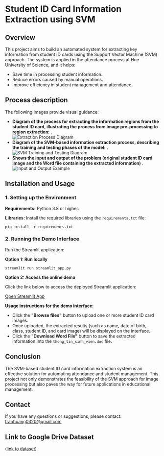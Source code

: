 
<body>
  <h1>Student ID Card Information Extraction using SVM</h1>

  <h2>Overview</h2>
  <p>
    This project aims to build an automated system for extracting key information from student ID cards using the Support Vector Machine (SVM) approach. The system is applied in the attendance process at Hue University of Science, and it helps:
  </p>
  <ul>
    <li>Save time in processing student information.</li>
    <li>Reduce errors caused by manual operations.</li>
    <li>Improve efficiency in student management and attendance.</li>
  </ul>


  <h2>Process description</h2>
  <p>
    The following images provide visual guidance:
  </p>
  <ul>
    <li>
      <strong>Diagram of the process for extracting the information regions from the student ID card, illustrating the process from image pre-processing to region extraction:</strong> .<br>
      <img src="https://i.ibb.co/8D9Kn7dS/image.png" alt="Extraction Process Diagram" border="0" />
    </li>
    <li>
      <strong>Diagram of the SVM-based information extraction process, describing the training and testing phases of the model:</strong> .<br>
      <img src="https://i.ibb.co/4gSWcbw9/image.png" alt="SVM Training and Testing Diagram" border="0">
    </li>
        <li>
      <strong>Shows the input and output of the problem (original student ID card image and the Word file containing the extracted information)</strong> .<br>
      <img src="https://i.ibb.co/jZh9Mvfd/image.png" alt="Input and Output Example" border="0">
    </li>
  </ul>

  <h2>Installation and Usage</h2>
  <h3>1. Setting up the Environment</h3>
  <p><strong>Requirements:</strong> Python 3.8 or higher.</p>
  <p><strong>Libraries:</strong> Install the required libraries using the <code>requirements.txt</code> file:</p>
  <pre><code>pip install -r requirements.txt</code></pre>

  <h3>2. Running the Demo Interface</h3>
  <p>Run the Streamlit application:</p>
  <p><strong>Option 1: Run locally</strong></p>
  <pre><code>streamlit run streamlit_app.py</code></pre>
  <p><strong>Option 2: Access the online demo</strong></p>
  <p>Click the link below to access the deployed Streamlit application:</p>
  <p><a href="https://extract-student-card-information-using-svm-junldfg4vabu2obgs8d.streamlit.app/" target="_blank">Open Streamlit App</a></p>

  <p><strong>Usage instructions for the demo interface:</strong></p>
  <ul>
    <li>Click the <strong>"Browse files"</strong> button to upload one or more student ID card images.</li>
    <li>Once uploaded, the extracted results (such as name, date of birth, class, student ID, and card image) will be displayed on the interface.</li>
    <li>Click the <strong>"Download Word File"</strong> button to save the extracted information into the <code>thong_tin_sinh_vien.doc</code> file.</li>
  </ul>


  <h2>Conclusion</h2>
  <p>
    The SVM-based student ID card information extraction system is an effective solution for automating attendance and student management. This project not only demonstrates the feasibility of the SVM approach for image processing but also paves the way for future applications in educational management.
  </p>

  <h2>Contact</h2>
  <p>
    If you have any questions or suggestions, please contact: 
    <a href="tranhoang0320@gmail.com">tranhoang0320@gmail.com</a>
  </p>
</body>
</html>


## Link to Google Drive Dataset
([link to dataset](https://drive.google.com/file/d/1RJSvMqz0HKN9VNgjGc4qM8jk-iwgqKSz/view?usp=drive_link))

